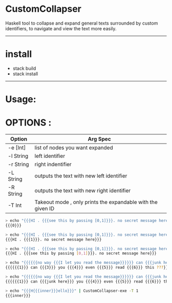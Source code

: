 # CustomCollapser
Haskell tool to collapse and expand general texts surrounded by custom identifiers, to navigate and view the text more easily. 

___

# install
 - stack build
 - stack install

___

# Usage:

# OPTIONS : 

| Option | Arg Spec |
|-----------|-----|
| -e [Int]  | list of nodes you want expanded  |
| -l String | left identifier | 
| -r String | right indentifier | 
| -L String | outputs the text with new left identifier |
| -R String | outputs the text with new right identifier |
| -T Int    | Takeout mode , only prints the expandable with the given ID |


```sh
> echo "{{{HI . {{{see this by passing [0,1]}}}. no secret message here}}}" | CustomCollapser-exe -e []
{{{0}}}

> echo "{{{HI . {{{see this by passing [0,1]}}}. no secret message here}}}" | CustomCollapser-exe -e [0]
{{{HI . {{{1}}}. no secret message here}}}

> echo "{{{HI . {{{see this by passing [0,1]}}}. no secret message here}}}" | CustomCollapser-exe -e [0,1]
{{{HI . {{{see this by passing [0,1]}}}. no secret message here}}}

> echo "{{{{{{no way {{{I let you read the message}}}}}} can {{{junk here}}} you {{{to distract you}}} even {{{from reading the message}}} read {{{wow it works}}} this ???}}}" | CustomCollapser-exe
{{{{{{1}}} can {{{3}}} you {{{4}}} even {{{5}}} read {{{6}}} this ???}}}

> echo "{{{{{{no way {{{I let you read the message}}}}}} can {{{junk here}}} you {{{to distract you}}} even {{{from reading the message}}} read {{{wow it works}}} this ???}}}" | CustomCollapser-exe -e [0,3]
{{{{{{1}}} can {{{junk here}}} you {{{4}}} even {{{5}}} read {{{6}}} this ???}}}

> echo "{{{H{{{inner}}}ello}}}" | CustomCollapser-exe -T 1
{{{inner}}}

```

